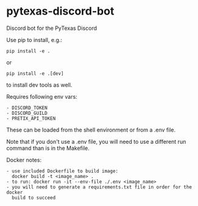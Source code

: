 # pytexas-discord-bot
Discord bot for the PyTexas Discord

Use pip to install, e.g.:

    pip install -e .

or

    pip install -e .[dev]

to install dev tools as well.

Requires following env vars:

    - DISCORD_TOKEN
    - DISCORD_GUILD
    - PRETIX_API_TOKEN

These can be loaded from the shell environment or from a .env file.

Note that if you don't use a .env file, you will need to use a different run
command than is in the Makefile.


Docker notes:

    - use included Dockerfile to build image:
      docker build -t <image_name> .
    - to run: docker run -it --env-file ./.env <image_name>
    - you will need to generate a requirements.txt file in order for the docker
      build to succeed
